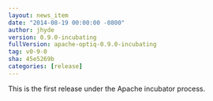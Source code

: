 ```yaml
---
layout: news_item
date: "2014-08-19 00:00:00 -0800"
author: jhyde
version: 0.9.0-incubating
fullVersion: apache-optiq-0.9.0-incubating
tag: v0-9-0
sha: 45e5269b
categories: [release]
---
```


This is the first release under the Apache incubator process.

